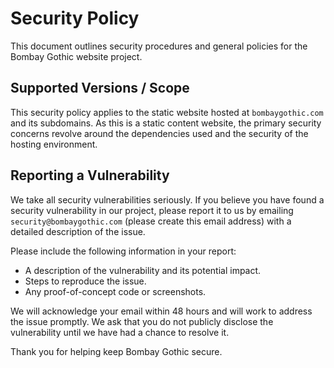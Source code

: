 # Security Policy

This document outlines security procedures and general policies for the Bombay Gothic website project.

## Supported Versions / Scope
This security policy applies to the static website hosted at `bombaygothic.com` and its subdomains. As this is a static content website, the primary security concerns revolve around the dependencies used and the security of the hosting environment.

## Reporting a Vulnerability

We take all security vulnerabilities seriously. If you believe you have found a security vulnerability in our project, please report it to us by emailing `security@bombaygothic.com` (please create this email address) with a detailed description of the issue.

Please include the following information in your report:
- A description of the vulnerability and its potential impact.
- Steps to reproduce the issue.
- Any proof-of-concept code or screenshots.

We will acknowledge your email within 48 hours and will work to address the issue promptly. We ask that you do not publicly disclose the vulnerability until we have had a chance to resolve it.

Thank you for helping keep Bombay Gothic secure.

